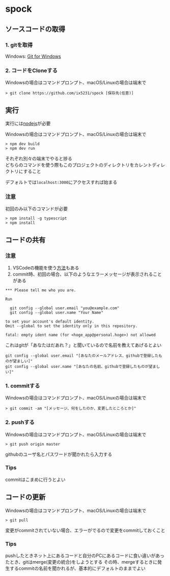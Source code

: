 # spock

## ソースコードの取得

### 1. gitを取得

Windows: [Git for Windows](https://git-for-windows.github.io/)

### 2. コードをCloneする

Windowsの場合はコマンドプロンプト、macOS/Linuxの場合は端末で

```
> git clone https://github.com/ix5231/spock [保存先(任意)]
```

## 実行

実行には[nodejs](https://nodejs.org/ja/)が必要

Windowsの場合はコマンドプロンプト、macOS/Linuxの場合は端末で

```
> npm dev build
> npm dev run
```

それぞれ別々の端末でやると捗る  
どちらのコマンドを使う際もこのプロジェクトのディレクトリをカレントディレクトリにすること

デフォルトでは`localhost:3000`にアクセスすれば始まる

### 注意

初回のみ以下のコマンドが必要
```
> npm install -g typescript
> npm install
```

## コードの共有

### 注意

1. VSCodeの機能を使う[方法](https://azriton.github.io/2017/08/23/Visual-Studio-Code%E3%81%A7Git%E3%82%92%E4%BD%BF%E3%81%86/)もある
2. commit時、初回の場合、以下のようなエラーメッセージが表示されることがある
```
*** Please tell me who you are.

Run

  git config --global user.email "you@example.com"
  git config --global user.name "Your Name"

to set your account's default identity.
Omit --global to set the identity only in this repository.

fatal: empty ident name (for <hoge_app@personal.hoge>) not allowed
```
これはgitが「あなたはだあれ？」と聞いているので名前を教えてあげるとよい
```
git config --global user.email "[あなたのメールアドレス、githubで登録したものが望ましい]"
git config --global user.name "[あなたの名前、githubで登録したものが望ましい]"
```

### 1. commitする

Windowsの場合はコマンドプロンプト、macOS/Linuxの場合は端末で
```
> git commit -am "[メッセージ、何をしたのか、変更したところとか]"
```

### 2. pushする

Windowsの場合はコマンドプロンプト、macOS/Linuxの場合は端末で
```
> git push origin master
```
githubのユーザ名とパスワードが聞かれたら入力する

### Tips

commitはこまめに行うとよい

## コードの更新

Windowsの場合はコマンドプロンプト、macOS/Linuxの場合は端末で
```
> git pull 
```

変更がcommitされていない場合、エラーがでるので変更をcommitしておくこと

### Tips

pushしたときネット上にあるコードと自分のPCにあるコードに食い違いがあったとき、gitはmerge(変更の統合)をしようとする
その時、mergeするときに発生するcommitの名前を聞かれるが、基本的にデフォルトのままでよい
